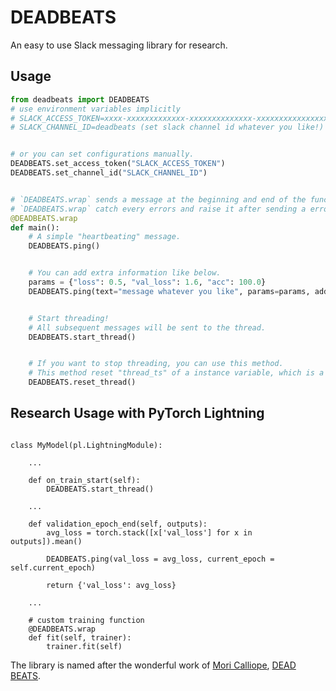 # DEADBEATS

An easy to use Slack messaging library for research.

## Usage

```python
from deadbeats import DEADBEATS
# use environment variables implicitly
# SLACK_ACCESS_TOKEN=xxxx-xxxxxxxxxxxxx-xxxxxxxxxxxxxx-xxxxxxxxxxxxxxxxxxxxxxxx (Get your own Slack API access token)
# SLACK_CHANNEL_ID=deadbeats (set slack channel id whatever you like!)


# or you can set configurations manually.
DEADBEATS.set_access_token("SLACK_ACCESS_TOKEN")
DEADBEATS.set_channel_id("SLACK_CHANNEL_ID")


# `DEADBEATS.wrap` sends a message at the beginning and end of the function.
# `DEADBEATS.wrap` catch every errors and raise it after sending a error message.
@DEADBEATS.wrap
def main():
    # A simple "heartbeating" message.
    DEADBEATS.ping()


    # You can add extra information like below.
    params = {"loss": 0.5, "val_loss": 1.6, "acc": 100.0}
    DEADBEATS.ping(text="message whatever you like", params=params, additional="info", huga="huga")


    # Start threading!
    # All subsequent messages will be sent to the thread.
    DEADBEATS.start_thread()


    # If you want to stop threading, you can use this method.
    # This method reset "thread_ts" of a instance variable, which is a id of thread.
    DEADBEATS.reset_thread()
```


## Research Usage with PyTorch Lightning

```

class MyModel(pl.LightningModule):

    ...

    def on_train_start(self):
        DEADBEATS.start_thread()

    ...

    def validation_epoch_end(self, outputs):
        avg_loss = torch.stack([x['val_loss'] for x in outputs]).mean()

        DEADBEATS.ping(val_loss = avg_loss, current_epoch = self.current_epoch)

        return {'val_loss': avg_loss}

    ...

    # custom training function
    @DEADBEATS.wrap
    def fit(self, trainer):
        trainer.fit(self)

```



The library is named after the wonderful work of [Mori Calliope](https://www.youtube.com/channel/UCL_qhgtOy0dy1Agp8vkySQg), [DEAD BEATS]((https://youtu.be/6ydgEipkUEU)).

